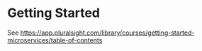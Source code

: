 # Getting Started
See https://app.pluralsight.com/library/courses/getting-started-microservices/table-of-contents
